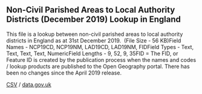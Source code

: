 ## Non-Civil Parished Areas to Local Authority Districts (December 2019) Lookup in England

This file is a lookup between non-civil parished areas to local authority districts in England as at 31st December 2019.  (File Size - 56 KB)Field Names - NCP19CD, NCP19NM, LAD19CD, LAD19NM, FIDField Types - Text, Text, Text, Text, NumericField Lengths - 9, 52, 9, 35FID = The FID, or Feature ID is created by the publication process when the names and codes / lookup products are published to the Open Geography portal. There has been no changes since the April 2019 release.

[CSV](csv/134.csv) / [data.gov.uk](https://data.gov.uk/dataset/ee1339b8-0900-4938-bfe2-683a1a0f9e05/non-civil-parished-areas-to-local-authority-districts-december-2019-lookup-in-england)

